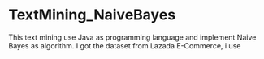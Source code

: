 # TextMining_NaiveBayes
This text mining use Java as programming language and implement Naive Bayes as algorithm. I got the dataset from Lazada E-Commerce, i use 
